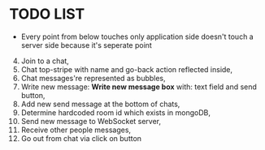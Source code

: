 # **TODO LIST**

* Every point from below touches only application side doesn't touch a server side because it's seperate point

<!-- 1. Name: **Chat App**, -->
<!-- 2. Chats list: **Chat list**, -->
<!-- 3. Select one chat from existing, -->
4. Join to a chat,
5. Chat top-stripe with name and go-back action reflected inside,
6. Chat messages're represented as bubbles,
7. Write new message: **Write new message box** with: text field and send button,
8. Add new send message at the bottom of chats,
9. Determine hardcoded room id which exists in mongoDB,
10. Send new message to WebSocket server,
11. Receive other people messages,
12. Go out from chat via click on button